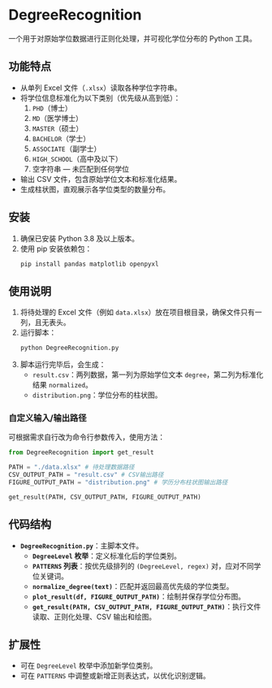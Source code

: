 # DegreeRecognition

一个用于对原始学位数据进行正则化处理，并可视化学位分布的 Python 工具。

## 功能特点

- 从单列 Excel 文件（`.xlsx`）读取各种学位字符串。
- 将学位信息标准化为以下类别（优先级从高到低）：
  1. `PHD`（博士）
  2. `MD`（医学博士）
  3. `MASTER`（硕士）
  4. `BACHELOR`（学士）
  5. `ASSOCIATE`（副学士）
  6. `HIGH_SCHOOL`（高中及以下）
  7. 空字符串 — 未匹配到任何学位
- 输出 CSV 文件，包含原始学位文本和标准化结果。
- 生成柱状图，直观展示各学位类型的数量分布。

## 安装

1. 确保已安装 Python 3.8 及以上版本。
2. 使用 pip 安装依赖包：
   ```bash
   pip install pandas matplotlib openpyxl
   ```

## 使用说明

1. 将待处理的 Excel 文件（例如 `data.xlsx`）放在项目根目录，确保文件只有一列，且无表头。
2. 运行脚本：
   ```bash
   python DegreeRecognition.py
   ```
3. 脚本运行完毕后，会生成：
   - `result.csv`：两列数据，第一列为原始学位文本 `degree`，第二列为标准化结果 `normalized`。
   - `distribution.png`：学位分布的柱状图。

### 自定义输入/输出路径

可根据需求自行改为命令行参数传入，使用方法：
```python
from DegreeRecognition import get_result

PATH = "./data.xlsx" # 待处理数据路径
CSV_OUTPUT_PATH = "result.csv" # CSV输出路径
FIGURE_OUTPUT_PATH = "distribution.png" # 学历分布柱状图输出路径

get_result(PATH, CSV_OUTPUT_PATH, FIGURE_OUTPUT_PATH)
```

## 代码结构

- **`DegreeRecognition.py`**：主脚本文件。
  - **`DegreeLevel` 枚举**：定义标准化后的学位类别。
  - **`PATTERNS` 列表**：按优先级排列的 `(DegreeLevel, regex)` 对，应对不同学位关键词。
  - **`normalize_degree(text)`**：匹配并返回最高优先级的学位类型。
  - **`plot_result(df, FIGURE_OUTPUT_PATH)`**：绘制并保存学位分布图。
  - **`get_result(PATH, CSV_OUTPUT_PATH, FIGURE_OUTPUT_PATH)`**：执行文件读取、正则化处理、CSV 输出和绘图。

## 扩展性

- 可在 `DegreeLevel` 枚举中添加新学位类别。
- 可在 `PATTERNS` 中调整或新增正则表达式，以优化识别逻辑。